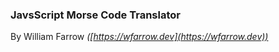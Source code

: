 ### JavsScript Morse Code Translator

By William Farrow *([https://wfarrow.dev](https://wfarrow.dev))*